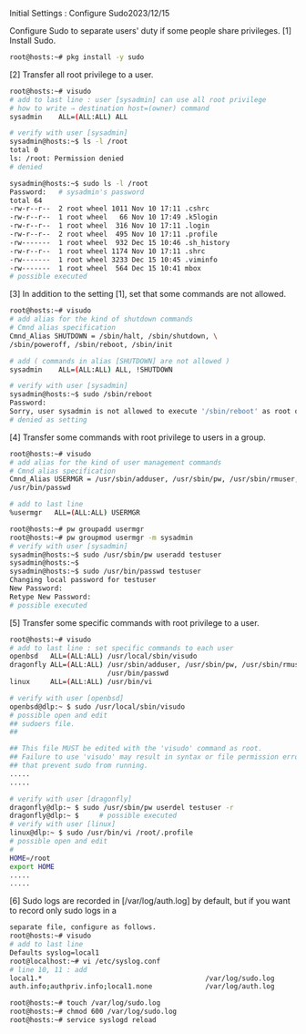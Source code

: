 Initial Settings : Configure Sudo2023/12/15
 	
Configure Sudo to separate users' duty if some people share privileges.
[1]	Install Sudo.
```sh
root@hosts:~# pkg install -y sudo
```
[2]	Transfer all root privilege to a user.
```sh
root@hosts:~# visudo
# add to last line : user [sysadmin] can use all root privilege
# how to write ⇒ destination host=(owner) command
sysadmin    ALL=(ALL:ALL) ALL

# verify with user [sysadmin]
sysadmin@hosts:~$ ls -l /root
total 0
ls: /root: Permission denied
# denied

sysadmin@hosts:~$ sudo ls -l /root
Password:   # sysadmin's password
total 64
-rw-r--r--  2 root wheel 1011 Nov 10 17:11 .cshrc
-rw-r--r--  1 root wheel   66 Nov 10 17:49 .k5login
-rw-r--r--  1 root wheel  316 Nov 10 17:11 .login
-rw-r--r--  2 root wheel  495 Nov 10 17:11 .profile
-rw-------  1 root wheel  932 Dec 15 10:46 .sh_history
-rw-r--r--  1 root wheel 1174 Nov 10 17:11 .shrc
-rw-------  1 root wheel 3233 Dec 15 10:45 .viminfo
-rw-------  1 root wheel  564 Dec 15 10:41 mbox
# possible executed
```
[3]	In addition to the setting [1], set that some commands are not allowed.
```sh
root@hosts:~# visudo
# add alias for the kind of shutdown commands
# Cmnd alias specification
Cmnd_Alias SHUTDOWN = /sbin/halt, /sbin/shutdown, \
/sbin/poweroff, /sbin/reboot, /sbin/init

# add ( commands in alias [SHUTDOWN] are not allowed )
sysadmin    ALL=(ALL:ALL) ALL, !SHUTDOWN

# verify with user [sysadmin]
sysadmin@hosts:~$ sudo /sbin/reboot
Password:
Sorry, user sysadmin is not allowed to execute '/sbin/reboot' as root on hosts.
# denied as setting
```
[4]	Transfer some commands with root privilege to users in a group.
```sh
root@hosts:~# visudo
# add alias for the kind of user management commands
# Cmnd alias specification
Cmnd_Alias USERMGR = /usr/sbin/adduser, /usr/sbin/pw, /usr/sbin/rmuser, \
/usr/bin/passwd

# add to last line
%usermgr   ALL=(ALL:ALL) USERMGR

root@hosts:~# pw groupadd usermgr
root@hosts:~# pw groupmod usermgr -m sysadmin
# verify with user [sysadmin]
sysadmin@hosts:~$ sudo /usr/sbin/pw useradd testuser
sysadmin@hosts:~$
sysadmin@hosts:~$ sudo /usr/bin/passwd testuser
Changing local password for testuser
New Password:
Retype New Password:
# possible executed
```
[5]	Transfer some specific commands with root privilege to a user.
```sh
root@hosts:~# visudo
# add to last line : set specific commands to each user
openbsd   ALL=(ALL:ALL) /usr/local/sbin/visudo
dragonfly ALL=(ALL:ALL) /usr/sbin/adduser, /usr/sbin/pw, /usr/sbin/rmuser, \
                        /usr/bin/passwd
linux     ALL=(ALL:ALL) /usr/bin/vi

# verify with user [openbsd]
openbsd@dlp:~ $ sudo /usr/local/sbin/visudo
# possible open and edit
## sudoers file.
##

## This file MUST be edited with the 'visudo' command as root.
## Failure to use 'visudo' may result in syntax or file permission errors
## that prevent sudo from running.
.....
.....

# verify with user [dragonfly]
dragonfly@dlp:~ $ sudo /usr/sbin/pw userdel testuser -r
dragonfly@dlp:~ $     # possible executed
# verify with user [linux]
linux@dlp:~ $ sudo /usr/bin/vi /root/.profile
# possible open and edit
#
HOME=/root
export HOME
.....
.....
```
[6]	Sudo logs are recorded in [/var/log/auth.log] by default, but if you want to record only sudo logs in a 
```sh
separate file, configure as follows.
root@hosts:~# visudo
# add to last line
Defaults syslog=local1
root@localhost:~# vi /etc/syslog.conf
# line 10, 11 : add
local1.*                                        /var/log/sudo.log
auth.info;authpriv.info;local1.none             /var/log/auth.log

root@hosts:~# touch /var/log/sudo.log
root@hosts:~# chmod 600 /var/log/sudo.log
root@hosts:~# service syslogd reload
```